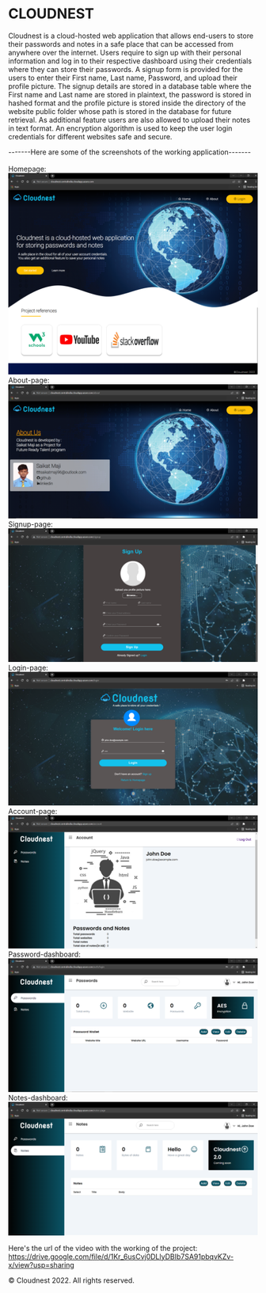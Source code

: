 # CLOUDNEST
Cloudnest is a cloud-hosted web application that allows end-users to store their passwords and notes in a safe place that can be accessed from anywhere over the internet. 
Users require to sign up with their personal information and log in to their respective dashboard using their credentials where they can store their passwords. 
A signup form is provided for the users to enter their First name, Last name, Password, and upload their profile picture.
The signup details are stored in a database table where the First name and Last name are stored in plaintext, the password is stored in hashed format and the profile picture is stored inside the directory of the website public folder whose path is stored in the database for future retrieval. 
As additional feature users are also allowed to upload their notes in text format. 
An encryption algorithm is used to keep the user login credentials for different websites safe and secure.

-------Here are some of the screenshots of the working application-------<br><br>
Homepage:
![Homepage screenshot](https://github.com/codingisfun-96/FRT_PROJECT/blob/main/Screenshots/home.png)<br>
About-page:
![About-page screenshot](https://github.com/codingisfun-96/FRT_PROJECT/blob/main/Screenshots/about.png)<br>
Signup-page:
![Signup-page screenshot](https://github.com/codingisfun-96/FRT_PROJECT/blob/main/Screenshots/signup.png)<br>
Login-page:
![Login-page screenshot](https://github.com/codingisfun-96/FRT_PROJECT/blob/main/Screenshots/login.png)<br>
Account-page:
![Account-page screenshot](https://github.com/codingisfun-96/FRT_PROJECT/blob/main/Screenshots/account.png)<br>
Password-dashboard:
![Password-dash screenshot](https://github.com/codingisfun-96/FRT_PROJECT/blob/main/Screenshots/password.png)<br>
Notes-dashboard:
![Notes-dash screenshot](https://github.com/codingisfun-96/FRT_PROJECT/blob/main/Screenshots/notes.png)<br>


Here's the url of the video with the working of the project:<br>
https://drive.google.com/file/d/1Kr_6usCvj0DLlyDBIb7SA91pbqvKZv-x/view?usp=sharing

 


























© Cloudnest 2022. All rights reserved.
